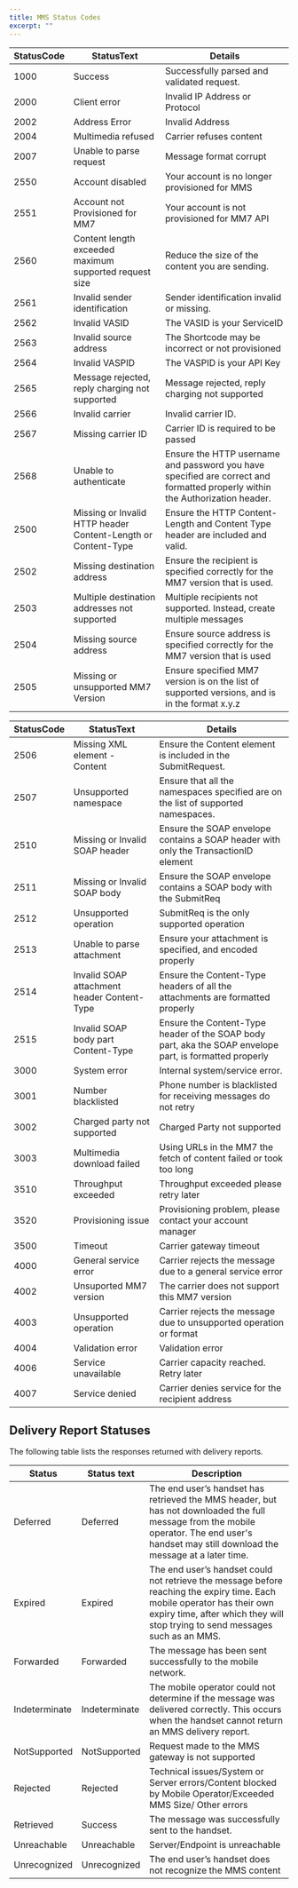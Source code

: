 ```yaml
---
title: MMS Status Codes
excerpt: ""
---
```


| **StatusCode** | **StatusText**                                                | **Details**                                                                                                                  |
| -------------- | ------------------------------------------------------------- | ---------------------------------------------------------------------------------------------------------------------------- |
| 1000           | Success                                                       | Successfully parsed and validated request.                                                                                   |
| 2000           | Client error                                                  | Invalid IP Address or Protocol                                                                                               |
| 2002           | Address Error                                                 | Invalid Address                                                                                                              |
| 2004           | Multimedia refused                                            | Carrier refuses content                                                                                                      |
| 2007           | Unable to parse request                                       | Message format corrupt                                                                                                       |
| 2550           | Account disabled                                              | Your account is no longer provisioned for MMS                                                                                |
| 2551           | Account not Provisioned for MM7                               | Your account is not provisioned for MM7 API                                                                                  |
| 2560           | Content length exceeded maximum supported request size        | Reduce the size of the content you are sending.                                                                              |
| 2561           | Invalid sender identification                                 | Sender identification invalid or missing.                                                                                    |
| 2562           | Invalid VASID                                                 | The VASID is your ServiceID                                                                                                  |
| 2563           | Invalid source address                                        | The Shortcode may be incorrect or not provisioned                                                                            |
| 2564           | Invalid VASPID                                                | The VASPID is your API Key                                                                                                   |
| 2565           | Message rejected, reply charging not supported                | Message rejected, reply charging not supported                                                                               |
| 2566           | Invalid carrier                                               | Invalid carrier ID.                                                                                                          |
| 2567           | Missing carrier ID                                            | Carrier ID is required to be passed                                                                                          |
| 2568           | Unable to authenticate                                        | Ensure the HTTP username and password you have specified are correct and formatted properly within the Authorization header. |
| 2500           | Missing or Invalid HTTP header Content-Length or Content-Type | Ensure the HTTP Content-Length and Content Type header are included and valid.                                               |
| 2502           | Missing destination address                                   | Ensure the recipient is specified correctly for the MM7 version that is used.                                                |
| 2503           | Multiple destination addresses not supported                  | Multiple recipients not supported. Instead, create multiple messages                                                         |
| 2504           | Missing source address                                        | Ensure source address is specified correctly for the MM7 version that is used                                                |
| 2505           | Missing or unsupported MM7 Version                            | Ensure specified MM7 version is on the list of supported versions, and is in the format x.y.z                                |

| StatusCode | StatusText                                  | Details                                                                                                 |
| ---------- | ------------------------------------------- | ------------------------------------------------------------------------------------------------------- |
| 2506       | Missing XML element - Content               | Ensure the Content element is included in the SubmitRequest.                                            |
| 2507       | Unsupported namespace                       | Ensure that all the namespaces specified are on the list of supported namespaces.                       |
| 2510       | Missing or Invalid SOAP header              | Ensure the SOAP envelope contains a SOAP header with only the TransactionID element                     |
| 2511       | Missing or Invalid SOAP body                | Ensure the SOAP envelope contains a SOAP body with the SubmitReq                                        |
| 2512       | Unsupported operation                       | SubmitReq is the only supported operation                                                               |
| 2513       | Unable to parse attachment                  | Ensure your attachment is specified, and encoded properly                                               |
| 2514       | Invalid SOAP attachment header Content-Type | Ensure the Content-Type headers of all the attachments are formatted properly                           |
| 2515       | Invalid SOAP body part Content-Type         | Ensure the Content-Type header of the SOAP body part, aka the SOAP envelope part, is formatted properly |
| 3000       | System error                                | Internal system/service error.                                                                          |
| 3001       | Number blacklisted                          | Phone number is blacklisted for receiving messages do not retry                                         |
| 3002       | Charged party not supported                 | Charged Party not supported                                                                             |
| 3003       | Multimedia download failed                  | Using URLs in the MM7 the fetch of content failed or took too long                                      |
| 3510       | Throughput exceeded                         | Throughput exceeded please retry later                                                                  |
| 3520       | Provisioning issue                          | Provisioning problem, please contact your account manager                                               |
| 3500       | Timeout                                     | Carrier gateway timeout                                                                                 |
| 4000       | General service error                       | Carrier rejects the message due to a general service error                                              |
| 4002       | Unsuported MM7 version                      | The carrier does not support this MM7 version                                                           |
| 4003       | Unsupported operation                       | Carrier rejects the message due to unsupported operation or format                                      |
| 4004       | Validation error                            | Validation error                                                                                        |
| 4006       | Service unavailable                         | Carrier capacity reached. Retry later                                                                   |
| 4007       | Service denied                              | Carrier denies service for the recipient address                                                        |

## Delivery Report Statuses

The following table lists the responses returned with delivery reports.

| Status        | Status text   | Description                                                                                                                                                                                           |
| ------------- | ------------- | ----------------------------------------------------------------------------------------------------------------------------------------------------------------------------------------------------- |
| Deferred      | Deferred      | The end user’s handset has retrieved the MMS header, but has not downloaded the full message from the mobile operator. The end user's handset may still download the message at a later time.                   |
| Expired       | Expired       | The end user’s handset could not retrieve the message before reaching the expiry time. Each mobile operator has their own expiry time, after which they will stop trying to send messages such as an MMS. |
| Forwarded     | Forwarded     | The message has been sent successfully to the mobile network.                                                                                                                                         |
| Indeterminate | Indeterminate | The mobile operator could not determine if the message was delivered correctly. This occurs when the handset cannot return an MMS delivery report.                                                    |
| NotSupported  | NotSupported  | Request made to the MMS gateway is not supported                                                                                                                                                                              |
| Rejected      | Rejected      | Technical issues/System or Server errors/Content blocked by Mobile Operator/Exceeded MMS Size/ Other errors                                                                                           |
| Retrieved     | Success       | The message was successfully sent to the handset.                                                                                                                                                     |
| Unreachable   | Unreachable   | Server/Endpoint is unreachable                                                                                                                                                                        |
| Unrecognized  | Unrecognized  | The end user’s handset does not recognize the MMS content                                                                                                                                                       |
